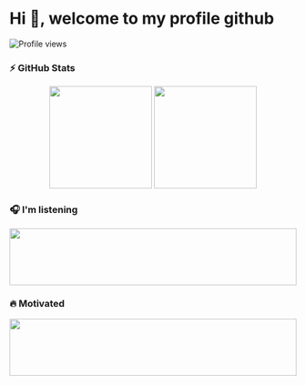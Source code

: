 
# Hi 👋, welcome to my profile github

<!-- ![Profile views](https://gpvc.arturio.dev/dieennn?v=3) -->

![Profile views](https://visitor-badge.glitch.me/badge?page_id=dieennn)

### :zap: GitHub Stats

<p align="center">
  <img height="180em" src="https://gh-readme-stats-intfd.vercel.app/api?username=dieennn&show_icons=true&include_all_commits=true&count_private=true"/>
  <img height="180em" src="https://gh-readme-stats-intfd.vercel.app/api/top-langs/?username=dieennn&layout=compact&langs_count=6"/>
</p>

### :headphones: I'm listening

<a href="https://spotify-now-playing-intfd.vercel.app/now-playing?open">
  <img src="https://spotify-now-playing-intfd.vercel.app/now-playing" height="100" width="100%">
</a>

### :fire: Motivated

<img src="https://ghp-text-gen.intfd.vercel.app/svg" width="100%" height="100">
